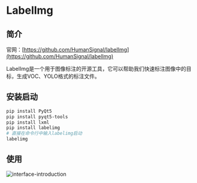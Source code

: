# LabelImg

## 简介

官网：[https://github.com/HumanSignal/labelImg](https://github.com/HumanSignal/labelImg)

LabelImg是一个用于图像标注的开源工具，它可以帮助我们快速标注图像中的目标，生成VOC、YOLO格式的标注文件。

## 安装启动

```bash
pip install PyQt5
pip install pyqt5-tools
pip install lxml
pip install labelimg
# 直接在命令行中输入labelimg启动
labelimg
```

## 使用

![interface-introduction](https://cdn.coderjiang.com/doc/whut/uav-counting-investigation-report/tools/labelimg/interface-introduction.jpg)

